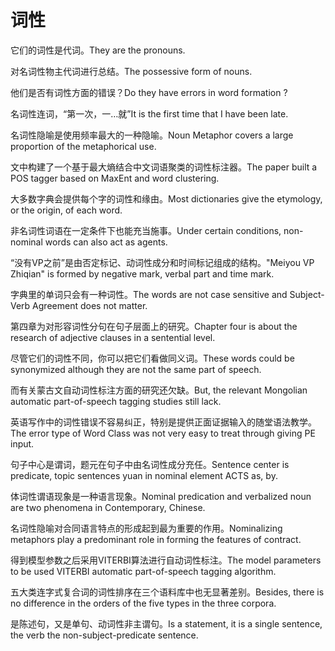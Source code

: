 # 词性

<p><span class="chinese">它们的词性是代词。</span><span class="english">They are the pronouns.</span></p>

<p><span class="chinese">对名词性物主代词进行总结。</span><span class="english">The possessive form of nouns.</span></p>

<p><span class="chinese">他们是否有词性方面的错误？</span><span class="english">Do they have errors in word formation ?</span></p>

<p><span class="chinese">名词性连词，“第一次，一…就”</span><span class="english">It is the first time that I have been late.</span></p>

<p><span class="chinese">名词性隐喻是使用频率最大的一种隐喻。</span><span class="english">Noun Metaphor covers a large proportion of the metaphorical use.</span></p>

<p><span class="chinese">文中构建了一个基于最大熵结合中文词语聚类的词性标注器。</span><span class="english">The paper built a POS tagger based on MaxEnt and word clustering.</span></p>

<p><span class="chinese">大多数字典会提供每个字的词性和缘由。</span><span class="english">Most dictionaries give the etymology, or the origin, of each word.</span></p>

<p><span class="chinese">非名词性词语在一定条件下也能充当施事。</span><span class="english">Under certain conditions, non-nominal words can also act as agents.</span></p>

<p><span class="chinese">“没有VP之前”是由否定标记、动词性成分和时间标记组成的结构。</span><span class="english">"Meiyou VP Zhiqian" is formed by negative mark, verbal part and time mark.</span></p>

<p><span class="chinese">字典里的单词只会有一种词性。</span><span class="english">The words are not case sensitive and Subject-Verb Agreement does not matter.</span></p>

<p><span class="chinese">第四章为对形容词性分句在句子层面上的研究。</span><span class="english">Chapter four is about the research of adjective clauses in a sentential level.</span></p>

<p><span class="chinese">尽管它们的词性不同，你可以把它们看做同义词。</span><span class="english">These words could be synonymized although they are not the same part of speech.</span></p>

<p><span class="chinese">而有关蒙古文自动词性标注方面的研究还欠缺。</span><span class="english">But, the relevant Mongolian automatic part-of-speech tagging studies still lack.</span></p>

<p><span class="chinese">英语写作中的词性错误不容易纠正，特别是提供正面证据输入的随堂语法教学。</span><span class="english">The error type of Word Class was not very easy to treat through giving PE input.</span></p>

<p><span class="chinese">句子中心是谓词，题元在句子中由名词性成分充任。</span><span class="english">Sentence center is predicate, topic sentences yuan in nominal element ACTS as, by.</span></p>

<p><span class="chinese">体词性谓语现象是一种语言现象。</span><span class="english">Nominal predication and verbalized noun are two phenomena in Contemporary, Chinese.</span></p>

<p><span class="chinese">名词性隐喻对合同语言特点的形成起到最为重要的作用。</span><span class="english">Nominalizing metaphors play a predominant role in forming the features of contract.</span></p>

<p><span class="chinese">得到模型参数之后采用VITERBI算法进行自动词性标注。</span><span class="english">The model parameters to be used VITERBI automatic part-of-speech tagging algorithm.</span></p>

<p><span class="chinese">五大类连字式复合词的词性排序在三个语料库中也无显著差别。</span><span class="english">Besides, there is no difference in the orders of the five types in the three corpora.</span></p>

<p><span class="chinese">是陈述句，又是单句、动词性非主谓句。</span><span class="english">Is a statement, it is a single sentence, the verb the non-subject-predicate sentence.</span></p>


